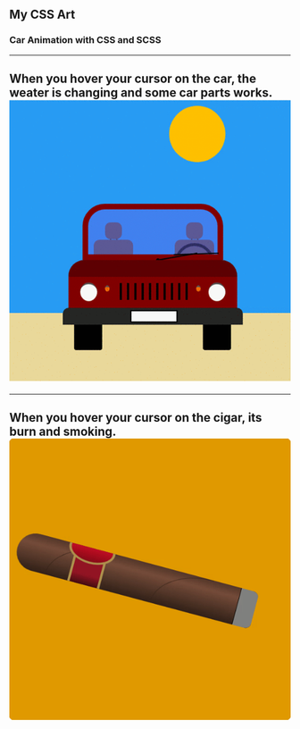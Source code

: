 ## My CSS Art
### Car Animation with CSS and SCSS
---
When you hover your cursor on the car, the weater is changing and some car parts works.
![Car Animation](car.gif)
---
---
When you hover your cursor on the cigar, its burn and smoking.
![Cigar Animation](cigar.gif)
---

